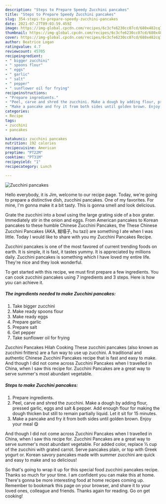 ```yaml
---
description: "Steps to Prepare Speedy Zucchini pancakes"
title: "Steps to Prepare Speedy Zucchini pancakes"
slug: 354-steps-to-prepare-speedy-zucchini-pancakes
date: 2021-07-27T09:03:59.459Z
image: https://img-global.cpcdn.com/recipes/6c3cfe6230cc07cd/680x482cq70/zucchini-pancakes-recipe-main-photo.jpg
thumbnail: https://img-global.cpcdn.com/recipes/6c3cfe6230cc07cd/680x482cq70/zucchini-pancakes-recipe-main-photo.jpg
cover: https://img-global.cpcdn.com/recipes/6c3cfe6230cc07cd/680x482cq70/zucchini-pancakes-recipe-main-photo.jpg
author: Beatrice Logan
ratingvalue: 4.7
reviewcount: 45705
recipeingredient:
- " bigger zucchini"
- " spoons flour"
- " eggs"
- " garlic"
- " salt"
- " pepper"
- " sunflower oil for frying"
recipeinstructions:
- "Prepare ingredients."
- "Peel, carve and shred the zucchini. Make a dough by adding flour, pressed garlic, eggs and salt &amp; pepper. Add enough flour for making the dough thicken but still to remain partially liquid. Let it sit for 15 minutes."
- "Make a pancake and fry it from both sides until golden brown. Enjoy your meal 😋"
categories:
- Recipe
tags:
- zucchini
- pancakes

katakunci: zucchini pancakes 
nutrition: 192 calories
recipecuisine: American
preptime: "PT22M"
cooktime: "PT31M"
recipeyield: "1"
recipecategory: Lunch

---
```



![Zucchini pancakes](https://img-global.cpcdn.com/recipes/6c3cfe6230cc07cd/680x482cq70/zucchini-pancakes-recipe-main-photo.jpg)

Hello everybody, it is Jim, welcome to our recipe page. Today, we're going to prepare a distinctive dish, zucchini pancakes. One of my favorites. For mine, I'm gonna make it a bit tasty. This is gonna smell and look delicious.

Grate the zucchini into a bowl using the large grating side of a box grater. Immediately stir in the onion and eggs. From American pancakes to Korean pancakes to these humble Chinese Zucchini Pancakes, the These Chinese Zucchini Pancakes (AKA, 糊塌子, hu tazi) are something I ate when I was little. Today I would like to share with you my Zucchini Pancakes Recipe.

Zucchini pancakes is one of the most favored of current trending foods on earth. It is simple, it is fast, it tastes yummy. It is appreciated by millions daily. Zucchini pancakes is something which I have loved my entire life. They're nice and they look wonderful.


To get started with this recipe, we must first prepare a few ingredients. You can cook zucchini pancakes using 7 ingredients and 3 steps. Here is how you can achieve it.

<!--inarticleads1-->

##### The ingredients needed to make Zucchini pancakes:

1. Take  bigger zucchini
1. Make ready  spoons flour
1. Make ready  eggs
1. Prepare  garlic
1. Prepare  salt
1. Get  pepper
1. Take  sunflower oil for frying


Zucchini Pancakes Hilah Cooking These zucchini pancakes (also known as zucchini fritters) are a fun way to use up zucchini. A traditional and authentic Chinese Zucchini Pancakes recipe that is fast and easy to make. And though I did not come across Zucchini Pancakes when I travelled in China, when I saw this recipe for. Zucchini Pancakes are a great way to serve summer&#39;s most abundant vegetable. 

<!--inarticleads2-->

##### Steps to make Zucchini pancakes:

1. Prepare ingredients.
1. Peel, carve and shred the zucchini. Make a dough by adding flour, pressed garlic, eggs and salt &amp; pepper. Add enough flour for making the dough thicken but still to remain partially liquid. Let it sit for 15 minutes.
1. Make a pancake and fry it from both sides until golden brown. Enjoy your meal 😋


And though I did not come across Zucchini Pancakes when I travelled in China, when I saw this recipe for. Zucchini Pancakes are a great way to serve summer&#39;s most abundant vegetable. For added color, replace ½ cup of the zucchini with grated carrot. Serve pancakes plain, or top with Greek yogurt or. Korean savory pancakes made with summer zucchini are quick and easy to make and so delicious! 

So that's going to wrap it up for this special food zucchini pancakes recipe. Thanks so much for your time. I am confident you can make this at home. There's gonna be more interesting food at home recipes coming up. Remember to bookmark this page on your browser, and share it to your loved ones, colleague and friends. Thanks again for reading. Go on get cooking!
